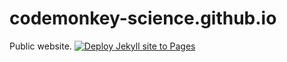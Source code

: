# codemonkey-science.github.io

Public website. [![Deploy Jekyll site to Pages](https://github.com/codemonkey-science/codemonkey-science.github.io/actions/workflows/jekyll.yml/badge.svg)](https://github.com/codemonkey-science/codemonkey-science.github.io/actions/workflows/jekyll.yml)
